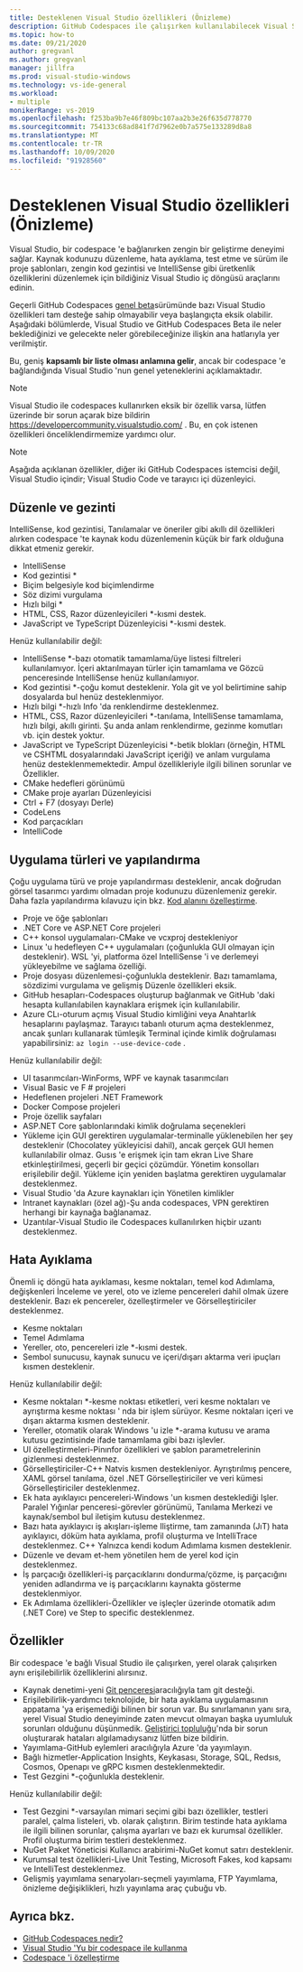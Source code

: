 ```yaml
---
title: Desteklenen Visual Studio özellikleri (Önizleme)
description: GitHub Codespaces ile çalışırken kullanılabilecek Visual Studio IDE özellikleri hakkında bilgi edinin.
ms.topic: how-to
ms.date: 09/21/2020
author: gregvanl
ms.author: gregvanl
manager: jillfra
ms.prod: visual-studio-windows
ms.technology: vs-ide-general
ms.workload:
- multiple
monikerRange: vs-2019
ms.openlocfilehash: f253ba9b7e46f809bc107aa2b3e26f635d778770
ms.sourcegitcommit: 754133c68ad841f7d7962e0b7a575e133289d8a8
ms.translationtype: MT
ms.contentlocale: tr-TR
ms.lasthandoff: 10/09/2020
ms.locfileid: "91928560"
---
```

# <a name="supported-visual-studio-features-preview"></a>Desteklenen Visual Studio özellikleri (Önizleme)

Visual Studio, bir codespace 'e bağlanırken zengin bir geliştirme deneyimi sağlar. Kaynak kodunuzu düzenleme, hata ayıklama, test etme ve sürüm ile proje şablonları, zengin kod gezintisi ve IntelliSense gibi üretkenlik özelliklerini düzenlemek için bildiğiniz Visual Studio iç döngüsü araçlarını edinin.

Geçerli GitHub Codespaces [genel beta](https://github.com/features/codespaces)sürümünde bazı Visual Studio özellikleri tam desteğe sahip olmayabilir veya başlangıçta eksik olabilir. Aşağıdaki bölümlerde, Visual Studio ve GitHub Codespaces Beta ile neler beklediğinizi ve gelecekte neler görebileceğinize ilişkin ana hatlarıyla yer verilmiştir. 

Bu, geniş **kapsamlı bir liste olması anlamına gelir**, ancak bir codespace 'e bağlandığında Visual Studio 'nun genel yeteneklerini açıklamaktadır.

> [!NOTE]
> Visual Studio ile codespaces kullanırken eksik bir özellik varsa, lütfen üzerinde bir sorun açarak bize bildirin https://developercommunity.visualstudio.com/ . Bu, en çok istenen özellikleri önceliklendirmemize yardımcı olur.

> [!NOTE]
> Aşağıda açıklanan özellikler, diğer iki GitHub Codespaces istemcisi değil, Visual Studio içindir; Visual Studio Code ve tarayıcı içi düzenleyici.

## <a name="edit-and-navigation"></a>Düzenle ve gezinti

IntelliSense, kod gezintisi, Tanılamalar ve öneriler gibi akıllı dil özellikleri alırken codespace 'te kaynak kodu düzenlemenin küçük bir fark olduğuna dikkat etmeniz gerekir.

* IntelliSense
* Kod gezintisi *
* Biçim belgesiyle kod biçimlendirme
* Söz dizimi vurgulama
* Hızlı bilgi *
* HTML, CSS, Razor düzenleyicileri *-kısmi destek.
* JavaScript ve TypeScript Düzenleyicisi *-kısmi destek.

Henüz kullanılabilir değil:

* IntelliSense *-bazı otomatik tamamlama/üye listesi filtreleri kullanılamıyor. İçeri aktarılmayan türler için tamamlama ve Gözcü penceresinde IntelliSense henüz kullanılamıyor.
* Kod gezintisi *-çoğu komut desteklenir. Yola git ve yol belirtimine sahip dosyalarda bul henüz desteklenmiyor.
* Hızlı bilgi *-hızlı Info 'da renklendirme desteklenmez.
* HTML, CSS, Razor düzenleyicileri *-tanılama, IntelliSense tamamlama, hızlı bilgi, akıllı girinti. Şu anda anlam renklendirme, gezinme komutları vb. için destek yoktur.
* JavaScript ve TypeScript Düzenleyicisi *-betik blokları (örneğin, HTML ve CSHTML dosyalarındaki JavaScript içeriği) ve anlam vurgulama henüz desteklenmemektedir. Ampul özellikleriyle ilgili bilinen sorunlar ve Özellikler.
* CMake hedefleri görünümü
* CMake proje ayarları Düzenleyicisi
* Ctrl + F7 (dosyayı Derle)
* CodeLens
* Kod parçacıkları
* IntelliCode

## <a name="application-types-and-configuration"></a>Uygulama türleri ve yapılandırma

Çoğu uygulama türü ve proje yapılandırması desteklenir, ancak doğrudan görsel tasarımcı yardımı olmadan proje kodunuzu düzenlemeniz gerekir. Daha fazla yapılandırma kılavuzu için bkz. [Kod alanını özelleştirme](customize-codespaces.md).

* Proje ve öğe şablonları
* .NET Core ve ASP.NET Core projeleri
* C++ konsol uygulamaları-CMake ve vcxproj destekleniyor
* Linux 'u hedefleyen C++ uygulamaları (çoğunlukla GUI olmayan için desteklenir). WSL 'yi, platforma özel IntelliSense 'i ve derlemeyi yükleyebilme ve sağlama özelliği.
* Proje dosyası düzenlemesi-çoğunlukla desteklenir. Bazı tamamlama, sözdizimi vurgulama ve gelişmiş Düzenle özellikleri eksik.
* GitHub hesapları-Codespaces oluşturup bağlanmak ve GitHub 'daki hesapta kullanılabilen kaynaklara erişmek için kullanılabilir.
* Azure CLı-oturum açmış Visual Studio kimliğini veya Anahtarlık hesaplarını paylaşmaz. Tarayıcı tabanlı oturum açma desteklenmez, ancak şunları kullanarak tümleşik Terminal içinde kimlik doğrulaması yapabilirsiniz: `az login --use-device-code` .

Henüz kullanılabilir değil:

* UI tasarımcıları-WinForms, WPF ve kaynak tasarımcıları
* Visual Basic ve F # projeleri
* Hedeflenen projeleri .NET Framework
* Docker Compose projeleri
* Proje özellik sayfaları
* ASP.NET Core şablonlarındaki kimlik doğrulama seçenekleri
* Yükleme için GUI gerektiren uygulamalar-terminalle yüklenebilen her şey desteklenir (Chocolatey yükleyicisi dahil), ancak gerçek GUI hemen kullanılabilir olmaz. Gusıs 'e erişmek için tam ekran Live Share etkinleştirilmesi, geçerli bir geçici çözümdür. Yönetim konsolları erişilebilir değil. Yükleme için yeniden başlatma gerektiren uygulamalar desteklenmez.
* Visual Studio 'da Azure kaynakları için Yönetilen kimlikler
* Intranet kaynakları (özel ağ)-Şu anda codespaces, VPN gerektiren herhangi bir kaynağa bağlanamaz.
* Uzantılar-Visual Studio ile Codespaces kullanılırken hiçbir uzantı desteklenmez.

## <a name="debugging"></a>Hata Ayıklama

Önemli iç döngü hata ayıklaması, kesme noktaları, temel kod Adımlama, değişkenleri İnceleme ve yerel, oto ve izleme pencereleri dahil olmak üzere desteklenir. Bazı ek pencereler, özelleştirmeler ve Görselleştiriciler desteklenmez.

* Kesme noktaları
* Temel Adımlama
* Yereller, oto, pencereleri izle *-kısmi destek.
* Sembol sunucusu, kaynak sunucu ve içeri/dışarı aktarma veri ipuçları kısmen desteklenir.

Henüz kullanılabilir değil:

* Kesme noktaları *-kesme noktası etiketleri, veri kesme noktaları ve ayrıştırma kesme noktası ' nda bir işlem sürüyor. Kesme noktaları içeri ve dışarı aktarma kısmen desteklenir.
* Yereller, otomatik olarak Windows 'u izle *-arama kutusu ve arama kutusu gezintisinde ifade tamamlama gibi bazı işlevler.
* UI özelleştirmeleri-Pinınfor özellikleri ve şablon parametrelerinin gizlenmesi desteklenmez.
* Görselleştiriciler-C++ Natvis kısmen destekleniyor. Ayrıştırılmış pencere, XAML görsel tanılama, özel .NET Görselleştiriciler ve veri kümesi Görselleştiriciler desteklenmez.
* Ek hata ayıklayıcı pencereleri-Windows 'un kısmen desteklediği Işler. Paralel Yığınlar penceresi-görevler görünümü, Tanılama Merkezi ve kaynak/sembol bul iletişim kutusu desteklenmez.
* Bazı hata ayıklayıcı iş akışları-işleme Iliştirme, tam zamanında (JıT) hata ayıklayıcı, döküm hata ayıklama, profil oluşturma ve IntelliTrace desteklenmez. C++ Yalnızca kendi kodum Adımlama kısmen desteklenir.
* Düzenle ve devam et-hem yönetilen hem de yerel kod için desteklenmez.
* İş parçacığı özellikleri-iş parçacıklarını dondurma/çözme, iş parçacığını yeniden adlandırma ve iş parçacıklarını kaynakta gösterme desteklenmiyor.
* Ek Adımlama özellikleri-Özellikler ve işleçler üzerinde otomatik adım (.NET Core) ve Step to specific desteklenmez. 

## <a name="features"></a>Özellikler

Bir codespace 'e bağlı Visual Studio ile çalışırken, yerel olarak çalışırken aynı erişilebilirlik özelliklerini alırsınız.

* Kaynak denetimi-yeni [Git penceresi](https://devblogs.microsoft.com/visualstudio/improved-git-experience-in-visual-studio-2019/)aracılığıyla tam git desteği.
* Erişilebilirlik-yardımcı teknolojide, bir hata ayıklama uygulamasının appatama 'ya erişemediği bilinen bir sorun var. Bu sınırlamanın yanı sıra, yerel Visual Studio deneyiminde zaten mevcut olmayan başka uyumluluk sorunları olduğunu düşünmedik. [Geliştirici topluluğu](https://developercommunity.visualstudio.com/)'nda bir sorun oluşturarak hataları algılamadıysanız lütfen bize bildirin.
* Yayımlama-GitHub eylemleri aracılığıyla Azure 'da yayımlayın.
* Bağlı hizmetler-Application Insights, Keykasası, Storage, SQL, Redsıs, Cosmos, Openapı ve gRPC kısmen desteklenmektedir.
* Test Gezgini *-çoğunlukla desteklenir.

Henüz kullanılabilir değil:

* Test Gezgini *-varsayılan mimari seçimi gibi bazı özellikler, testleri paralel, çalma listeleri, vb. olarak çalıştırın. Birim testinde hata ayıklama ile ilgili bilinen sorunlar, çalışma ayarları ve bazı ek kurumsal özellikler. Profil oluşturma birim testleri desteklenmez.
* NuGet Paket Yöneticisi Kullanıcı arabirimi-NuGet komut satırı desteklenir.
* Kurumsal test özellikleri-Live Unit Testing, Microsoft Fakes, kod kapsamı ve IntelliTest desteklenmez.
* Gelişmiş yayımlama senaryoları-seçmeli yayımlama, FTP Yayımlama, önizleme değişiklikleri, hızlı yayınlama araç çubuğu vb.

## <a name="see-also"></a>Ayrıca bkz.

* [GitHub Codespaces nedir?](codespaces-overview.md)
* [Visual Studio 'Yu bir codespace ile kullanma](use-visual-studio-with-codespaces.md)
* [Codespace 'i özelleştirme](customize-codespaces.md)
